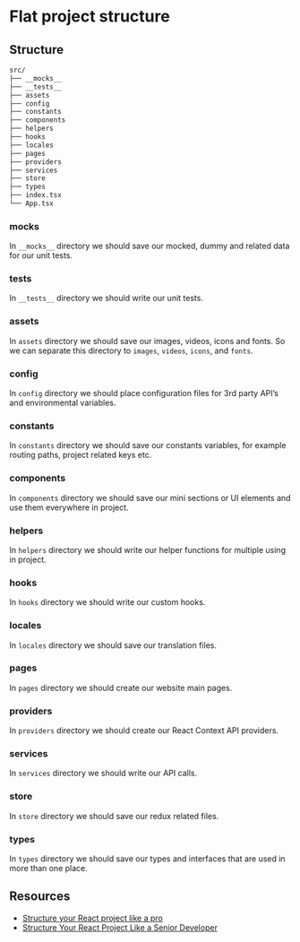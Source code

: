 # Flat project structure

## Structure

```txt
src/
├── __mocks__
├── __tests__
├── assets
├── config
├── constants
├── components
├── helpers
├── hooks
├── locales
├── pages
├── providers
├── services
├── store
├── types
├── index.tsx
└── App.tsx
```

### __mocks__

In `__mocks__` directory we should save our mocked, dummy and related data for our unit tests.

### __tests__

In `__tests__` directory we should write our unit tests.

### assets

In `assets` directory we should save our images, videos, icons and fonts. So we can separate this
directory to `images`, `videos`, `icons`, and `fonts`.

### config

In `config` directory we should place configuration files for 3rd party API’s and environmental
variables.

### constants

In `constants` directory we should save our constants variables, for example routing paths, project
related keys etc.

### components

In `components` directory we should save our mini sections or UI elements and use them everywhere in
project.

### helpers

In `helpers` directory we should write our helper functions for multiple using in project.

### hooks

In `hooks` directory we should write our custom hooks.

### locales

In `locales` directory we should save our translation files.

### pages

In `pages` directory we should create our website main pages.

### providers

In `providers` directory we should create our React Context API providers.

### services

In `services` directory we should write our API calls.

### store

In `store` directory we should save our redux related files.

### types

In `types` directory we should save our types and interfaces that are used in more than one place.

## Resources

- [Structure your React project like a pro](https://medium.com/@martik/structure-your-react-project-like-pro-cea90aaf82bc)
- [Structure Your React Project Like a Senior Developer](https://levelup.gitconnected.com/structure-your-react-project-like-a-senior-developer-6cf88b5d8d73)

